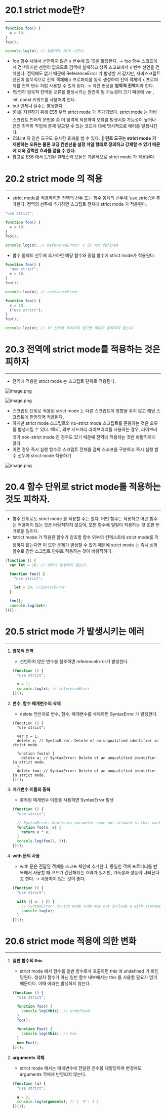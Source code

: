 # 20.1 strict mode란?

---

```jsx
function foo() {
  x = 10;
}
foo();

console.log(x); // 놀랍게도 10이 나온다.
```

- foo 함수 내에서 선언하지 않은 x 변수에 값 10을 할당한다. → foo 함수 스코프에서 검색하지만 선언이 없으므로 검색에 실패하고 상위 스코프에서 x 변수 선언을 검색한다. 전역에도 없기 때문에 ReferenceError 가 발생할 거 같지만, 자바스크립트 엔진이 암묵적으로 전역 객체에 x 프로퍼티를 동적 생성하여 전역 객체의 x 프로퍼티를 전역 변수 처럼 사용할 수 있게 된다. → 이런 현상을 **암묵적 전역**이라 한다.
- ❗당연히 암묵적 전역을 오류를 발생시키는 원인이 될 가능성이 크기 때문에 var , let, const 키워드를 사용해야 한다.
- but 언제나 실수는 발생한다.
- ❗이를 지원하기 위해 ES5 부터 strict mode 가 추가되었다. strict mode 는 자바스크립트 언어의 문법을 좀 더 엄격히 적용하여 오류를 발생시킬 가능성이 높거나 엔진 최적화 작업에 문제 일으킬 수 있는 코드에 대해 명시적으로 에러를 발생시킨다.
- ESLint 와 같은 도구도 유사한 효과를 낼 수 있다. **🌟 린트 도구는 strict mode 가 제한하는 오류는 물론 코딩 컨벤션을 설정 파일 형태로 정의하고 강제할 수 있기 때문에 더욱 강력한 효과를 얻을 수 있다.**
- 참고로 ES6 에서 도입된 클래스와 모듈은 기본적으로 strict mode 가 적용된다.

# 20.2 strict mode 의 적용

---

- strict mode를 적용하려면 전역의 선두 또는 함수 몸체의 선두에 ‘use strict’;을 추가한다. 전역의 선두에 추가하면 스크립트 전체에 strict mode 가 적용된다.

```jsx
"use strict";

function foo() {
  x = 10;
}
foo();

console.log(x); // ReferenceError: x is not defined
```

- 함수 몸체의 선두에 추가하면 해당 함수와 중첩 함수에 strict mode가 적용된다.

```jsx
function foo() {
  "use strict";
  x = 10;
}
foo();

console.log(x); // referenceError

function foo() {
  x = 10;
  ("use strict");
}
foo();

console.log(x); // 10 선두에 위치하지 않으면 제대로 동작하지 않는다.
```

# 20.3 전역에 strict mode를 적용하는 것은 피하자

---

- 전역에 적용한 strict mode 는 스크립트 단위로 적용된다.

![image.png](attachment:c8929e14-a53a-4b26-826c-bde21cb6c6a1:image.png)

![image.png](attachment:39687094-910e-4a25-9f34-edd1ddf205fc:image.png)

- 스크립트 단위로 적용된 strict mode 는 다른 스크립트에 영향을 주지 않고 해당 스크립트에 한정되어 적용된다.
- 하지만 strict mode 스크립트와 no-strict mode 스크립트를 혼용하는 것은 오류를 발생시킬 수 있다. ❗특히, 외부 서드파티 라이브러리를 사용하는 경우, 라이브러리가 non-strict mode 인 경우도 있기 때문에 전역에 적용하는 것은 바람직하지 않다.
- 이런 경우 즉시 실행 함수로 스크립트 전체를 감싸 스코프를 구분하고 즉시 실행 함수 선두에 strict mode 적용하기

![image.png](attachment:104b8fcc-3bb8-4752-9c87-d7dd21e3c5ca:image.png)

# 20.4 함수 단위로 strict mode를 적용하는 것도 피하자.

---

- 함수 단위로도 strict mode 를 적용할 수는 있다. 어떤 함수는 적용하고 어떤 함수는 적용하지 않는 것은 바람직하지 않으며, 모든 함수에 일일이 적용하는 것 또한 번거로운 일이다.
- ❗strict mode 가 적용된 함수가 참조할 함수 외부의 컨텍스트에 strict mode를 적용하지 않는다면 이 또한 문제가 발생할 수 있기 때문에 strict mode 는 즉시 실행 함수로 감싼 스크립트 단위로 적용하는 것이 바람직하다.

```jsx
(function () {
  var let = 10; // 에러가 발생하지 않는다.

  function foo() {
    "use strict";

    let = 20; //SyntaxError
  }

  foo();
  console.log(let);
})();
```

# 20.5 strict mode 가 발생시키는 에러

---

1. **암묵적 전역**

   - 선언하지 않은 변수를 참조하면 referenceError가 발생한다.

   ```jsx
   (function () {
     "use strict";

     x = 1;
     console.log(x); // referenceErorr
   })();
   ```

1. **변수, 함수 매개변수의 삭제**

   - delete 연산자로 변수, 함수, 매개변수를 삭제하면 SyntaxError 가 발생한다.

   ```
   (function () {
     "use strict";

     var x = 1;
     delete x; // SyntaxError: Delete of an unqualified identifier in strict mode.

     function foo(a) {
       delete a; // SyntaxError: Delete of an unqualified identifier in strict mode.
     }
     delete foo; // SyntaxError: Delete of an unqualified identifier in strict mode.
   })();

   ```

1. **매개변수 이름의 중복**

   - 중복된 매개변수 이름을 사용하면 SyntaxError 발생

   ```jsx
   (function () {
     "use strict";

     // SyntaxError: Duplicate parameter name not allowed in this context
     function foo(x, x) {
       return x * x;
     }
     console.log(foo(1, 2));
   })();
   ```

1. **with 문의 사용**

   - with 문은 전달된 객체를 스코프 체인에 추가한다. 동일한 객체 프로퍼티를 반복해서 사용할 때 코드가 간단해지는 효과가 있지만, 가독성과 성능이 나빠진다고 한다. → 사용하지 않는 것이 좋다.

   ```jsx
   (function () {
     "use strict";

     with ({ x: 1 }) {
       // SyntaxError: Strict mode code may not include a with statement
       console.log(x);
     }
   })();
   ```

# 20.6 strict mode 적용에 의한 변화

---

1. **일반 함수의 this**

   - strict mode 에서 함수를 일반 함수로서 호출하면 this 에 undefined 가 바인딩된다. 생성자 함수가 아닌 일반 함수 내부에서는 this 를 사용할 필요가 없기 때문이다. 이때 에러는 발생하지 않는다.

   ```jsx
   (function () {
     "use strict";

     function foo() {
       console.log(this); // undefined
     }
     foo();

     function Foo() {
       console.log(this); // Foo
     }
     new Foo();
   })();
   ```

2. **arguments 객체**

   - strict mode 에서는 매개변수에 전달된 인수를 재할당하여 변경해도 arguments 객체에 반영되지 않는다.

   ```jsx
   (function (a) {
     "use strict";

     a = 2;
     console.log(arguments); // { '0': 1 }
   })(1);
   ```
